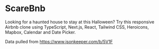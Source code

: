 # ScareBnb

Looking for a haunted house to stay at this Halloween? Try this responsive Airbnb clone using TypeScript, Next.js, React, Tailwind CSS, Heroicons, Mapbox, Calendar and Date Picker.

Data pulled from https://www.jsonkeeper.com/b/5V1F